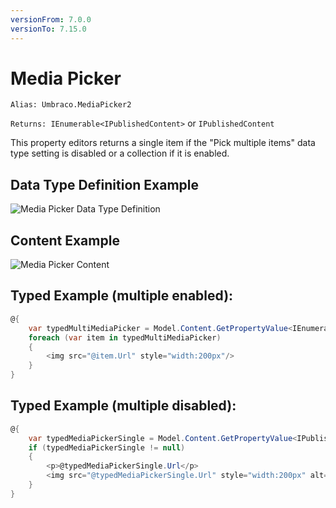 ```yaml
---
versionFrom: 7.0.0
versionTo: 7.15.0
---
```


# Media Picker #

`Alias: Umbraco.MediaPicker2`

`Returns: IEnumerable<IPublishedContent>` or `IPublishedContent`

This property editors returns a single item if the "Pick multiple items" data type setting is disabled or a collection if it is enabled.

## Data Type Definition Example

![Media Picker Data Type Definition](images/Media-Picker2-DataType.png)

## Content Example 

![Media Picker Content](images/Media-Picker2-Content.png)

## Typed Example (multiple enabled): ##

```csharp
@{
    var typedMultiMediaPicker = Model.Content.GetPropertyValue<IEnumerable<IPublishedContent>>("sliders");
    foreach (var item in typedMultiMediaPicker)
    {
        <img src="@item.Url" style="width:200px"/>
    }
}
```


## Typed Example (multiple disabled): ##

```csharp
@{
    var typedMediaPickerSingle = Model.Content.GetPropertyValue<IPublishedContent>("featuredBanner");
    if (typedMediaPickerSingle != null)
    {
        <p>@typedMediaPickerSingle.Url</p>
        <img src="@typedMediaPickerSingle.Url" style="width:200px" alt="@typedMediaPickerSingle.GetPropertyValue("alt")" />
    }
}
```
